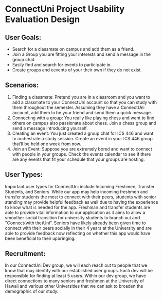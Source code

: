 # ConnectUni Project Usability Evaluation Design

## User Goals:
* Search for a classmate on campus and add them as a friend.
* Join a Group you are fitting your interests and send a message in the group chat.
* Easily find and search for events to participate in.
* Create groups and eevents of your their own if they do not exist.

## Scenarios:
1. Finding a classmate: Pretend you are in a classroom and you want to add a classmate to your ConnectUni account so that you can study with them throughout the semester. Assuming they have a ConnectUni account, add them to be your friend and send them a quick message.
2. Connecting with a group: You really like playing chess and want to find others on campus also passionate about chess. Join a chess group and send a message introducing yourself.
3. Creating an event: You just created a group chat for ICS 446 and want to orchestrate a study session. Create an event in your ICS 446 group that’ll be held one week from now.
4. Join an Event: Suppose you are extremely bored and want to connect with people in your groups. Check the events calendar to see if there are any events that fit your schedule that your groups are hosting.

## User Types:
Important user types for ConnectUni include Incoming Freshmen, Transfer Students, and Seniors. While our app may help incoming freshmen and transfer students the most to connect with their peers, students with senior standing may provide helpful feedback as well due to having the experience to know what is needed for the app. Freshman and transfer students are able to provide vital information to our application as it aims to allow a smoother social transition for university students to branch out and "Connect(with the)Uni". Seniors have likely already been given time to connect with their peers socially in their 4 years at the University and are able to provide feedback now reflecting on whether this app would have been beneficial to their upbringing.

## Recruitment:
In our ConnectUni Dev group, we will each reach out to people that we know that may identify with our established user groups. Each dev will be responsible for finding at least 5 users.
Within our dev group, we have direct connections to many seniors and freshmen at the University of Hawaii and various other Universities that we can ask to broaden the demographic of our study.

